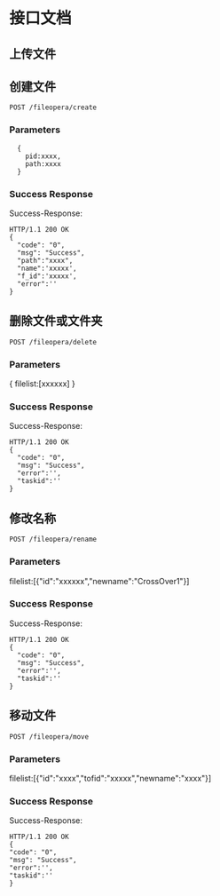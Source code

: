 # 接口文档 


## 上传文件

## 创建文件



	POST /fileopera/create


### Parameters
 ```
   {
     pid:xxxx,
     path:xxxx
   }
 ```

### Success Response

Success-Response:

```
HTTP/1.1 200 OK
{
  "code": "0",
  "msg": "Success",
  "path":"xxxx",
  "name":'xxxxx',
  "f_id":'xxxxx',
  "error":''
}
```
## 删除文件或文件夹



	POST /fileopera/delete


### Parameters

{
  filelist:[xxxxxx]
}
### Success Response

Success-Response:

```
HTTP/1.1 200 OK
{
  "code": "0",
  "msg": "Success",
  "error":'',
  "taskid":''
}
```
## 修改名称



	POST /fileopera/rename


### Parameters

filelist:[{"id":"xxxxxx","newname":"CrossOver1"}]



### Success Response

Success-Response:

```
HTTP/1.1 200 OK
{
  "code": "0",
  "msg": "Success",
  "error":'',
  "taskid":''
}

```
## 移动文件



	POST /fileopera/move


### Parameters

filelist:[{"id":"xxxx","tofid":"xxxxx","newname":"xxxx"}]



### Success Response

Success-Response:

```
HTTP/1.1 200 OK
{
"code": "0",
"msg": "Success",
"error":'',
"taskid":''
}

```




